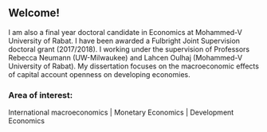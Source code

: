 
## Welcome!
I am also a final year doctoral candidate in Economics at Mohammed-V University of Rabat. I have been awarded a Fulbright Joint Supervision doctoral grant (2017/2018). I working under the supervision of Professors Rebecca Neumann (UW-Milwaukee) and Lahcen Oulhaj (Mohammed-V University of Rabat). My dissertation focuses on the macroeconomic effects of capital account openness on developing economies.

### **Area of interest**:
International macroeconomics | Monetary Economics | Development Economics

